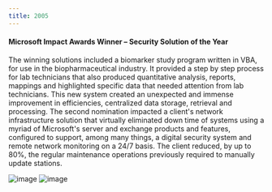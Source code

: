 ```yaml
---
title: 2005
---
```


#### Microsoft Impact Awards Winner – Security Solution of the Year

The winning solutions included a biomarker study program
written in VBA, for use in the biopharmaceutical industry.
It provided a step by step process for lab technicians that
also produced quantitative analysis, reports, mappings and
highlighted specific data that needed attention from lab
technicians. This new system created an unexpected and
immense improvement in efficiencies, centralized data
storage, retrieval and processing. The second nomination
impacted a client's network infrastructure solution that
virtually eliminated down time of systems using a myriad
of Microsoft's server and exchange products and features,
configured to support, among many things, a digital security
system and remote network monitoring on a 24/7 basis.
The client reduced, by up to 80%, the regular maintenance
operations previously required to manually update stations.

![image](/images/2005-microsoft-impact-partner.png)
![image](/images/2005-microsoft-impact.png)
